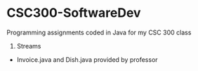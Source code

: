 # CSC300-SoftwareDev
Programming assignments coded in Java for my CSC 300 class
1. Streams
- Invoice.java and Dish.java provided by professor
